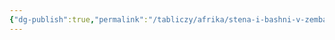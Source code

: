 ```yaml
---
{"dg-publish":true,"permalink":"/tabliczy/afrika/stena-i-bashni-v-zembabve/","dgPassFrontmatter":true}
---
```



